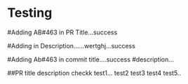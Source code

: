 # Testing

#Adding AB#463 in PR Title...success

#Adding in Description......wertghj...success


#Adding Ab#463 in commit title....success
#description...

##PR title description checkk
test1...
test2
test3
test4
test5..
